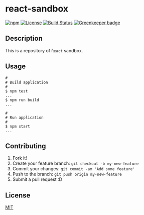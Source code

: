 # react-sandbox

[![npm](https://img.shields.io/npm/v/@ohtomi/react-sandbox.svg)](https://www.npmjs.com/package/@ohtomi/react-sandbox)
[![License](https://img.shields.io/npm/l/@ohtomi/react-sandbox.svg)](LICENSE)
[![Build Status](https://travis-ci.org/ohtomi/react-sandbox.svg?branch=master)](https://travis-ci.org/ohtomi/react-sandbox)
[![Greenkeeper badge](https://badges.greenkeeper.io/ohtomi/react-sandbox.svg)](https://greenkeeper.io/)

## Description

This is a repository of `React` sandbox.

## Usage

```console
#
# Build application
#
$ npm test
...
$ npm run build
...

#
# Run application
#
$ npm start
...
```

## Contributing

1. Fork it!
1. Create your feature branch: `git checkout -b my-new-feature`
1. Commit your changes: `git commit -am 'Add some feature'`
1. Push to the branch: `git push origin my-new-feature`
1. Submit a pull request :D

## License

[MIT](https://ohtomi.mit-license.org)
